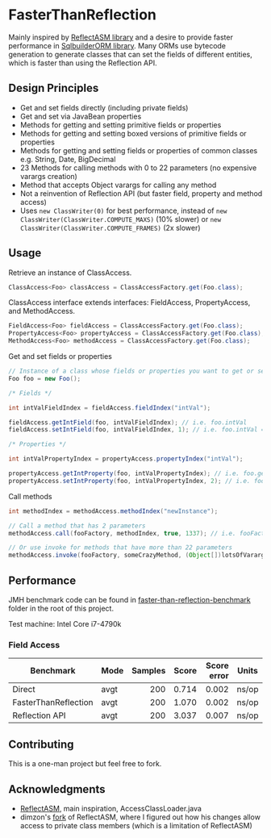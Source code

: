 # FasterThanReflection

Mainly inspired by [ReflectASM library](https://github.com/EsotericSoftware/reflectasm) and a desire to provide faster performance in [SqlbuilderORM library](https://github.com/Javalbert/sql-builder-orm). Many ORMs use bytecode generation to generate classes that can set the fields of different entities, which is faster than using the Reflection API.

## Design Principles
- Get and set fields directly (including private fields)
- Get and set via JavaBean properties
- Methods for getting and setting primitive fields or properties
- Methods for getting and setting boxed versions of primitive fields or properties
- Methods for getting and setting fields or properties of common classes e.g. String, Date, BigDecimal
- 23 Methods for calling methods with 0 to 22 parameters (no expensive varargs creation)
- Method that accepts Object varargs for calling any method
- Not a reinvention of Reflection API (but faster field, property and method access)
- Uses `new ClassWriter(0)` for best performance, instead of `new ClassWriter(ClassWriter.COMPUTE_MAXS)` (10% slower) or `new ClassWriter(ClassWriter.COMPUTE_FRAMES)` (2x slower)

## Usage

Retrieve an instance of ClassAccess.

```java
ClassAccess<Foo> classAccess = ClassAccessFactory.get(Foo.class);
```

ClassAccess interface extends interfaces: FieldAccess, PropertyAccess, and MethodAccess.

```java
FieldAccess<Foo> fieldAccess = ClassAccessFactory.get(Foo.class);
PropertyAccess<Foo> propertyAccess = ClassAccessFactory.get(Foo.class);
MethodAccess<Foo> methodAccess = ClassAccessFactory.get(Foo.class);
```

Get and set fields or properties

```java
// Instance of a class whose fields or properties you want to get or set
Foo foo = new Foo();

/* Fields */

int intValFieldIndex = fieldAccess.fieldIndex("intVal");

fieldAccess.getIntField(foo, intValFieldIndex); // i.e. foo.intVal
fieldAccess.setIntField(foo, intValFieldIndex, 1); // i.e. foo.intVal = 1

/* Properties */

int intValPropertyIndex = propertyAccess.propertyIndex("intVal");

propertyAccess.getIntProperty(foo, intValPropertyIndex); // i.e. foo.getIntVal()
propertyAccess.setIntProperty(foo, intValPropertyIndex, 2); // i.e. foo.setIntVal(2);
```

Call methods

```java
int methodIndex = methodAccess.methodIndex("newInstance");

// Call a method that has 2 parameters
methodAccess.call(fooFactory, methodIndex, true, 1337); // i.e. fooFactory.newInstance(true, 1337)

// Or use invoke for methods that have more than 22 parameters
methodAccess.invoke(fooFactory, someCrazyMethod, (Object[])lotsOfVarargs);
```

## Performance

JMH benchmark code can be found in [faster-than-reflection-benchmark](faster-than-reflection-benchmark) folder in the root of this project.

Test machine: Intel Core i7-4790k

### Field Access

| Benchmark | Mode | Samples | Score | Score error | Units |
|---|---|---:|---:|---:|---|
| Direct | avgt | 200 | 0.714 | 0.002 | ns/op |
| FasterThanReflection | avgt | 200 | 1.070 | 0.002 | ns/op |
| Reflection API | avgt | 200 | 3.037 | 0.007 | ns/op |
<!---
|  |  |  |  |  |  |
--->

## Contributing

This is a one-man project but feel free to fork.

## Acknowledgments

* [ReflectASM](https://github.com/EsotericSoftware/reflectasm), main inspiration, AccessClassLoader.java
* dimzon's [fork](https://github.com/dimzon/reflectasm) of ReflectASM, where I figured out how his changes allow access to private class members (which is a limitation of ReflectASM)